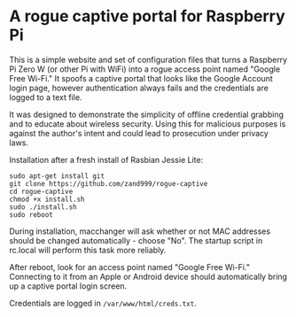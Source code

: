 # A rogue captive portal for Raspberry Pi

This is a simple website and set of configuration files that turns a Raspberry Pi Zero W (or other Pi with WiFi) into a rogue access point named "Google Free Wi-Fi." It spoofs a captive portal that looks like the Google Account login page, however authentication always fails and the credentials are logged to a text file.

It was designed to demonstrate the simplicity of offline credential grabbing and to educate about wireless security. Using this for malicious purposes is against the author's intent and could lead to prosecution under privacy laws.

Installation after a fresh install of Rasbian Jessie Lite:
```
sudo apt-get install git
git clone https://github.com/zand999/rogue-captive
cd rogue-captive
chmod +x install.sh
sudo ./install.sh
sudo reboot
```
During installation, macchanger will ask whether or not MAC addresses should be changed automatically - choose "No". The startup script in rc.local will perform this task more reliably.

After reboot, look for an access point named "Google Free Wi-Fi." Connecting to it from an Apple or Android device should automatically bring up a captive portal login screen.

Credentials are logged in `/var/www/html/creds.txt`.
